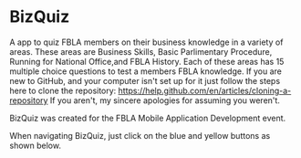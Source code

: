 # BizQuiz
A app to quiz FBLA members on their business knowledge in a variety of areas.
These areas are Business Skills, Basic Parlimentary Procedure, Running for National Office,and FBLA History. Each of these areas has 15 multiple choice questions to test a members FBLA knowledge.
If you are new to GitHub, and your computer isn't set up for it just follow the steps here to clone the repository: https://help.github.com/en/articles/cloning-a-repository
If you aren't, my sincere apologies for assuming you weren't.

BizQuiz was created for the FBLA Mobile Application Development event.

When navigating BizQuiz, just click on the blue and yellow buttons as shown below.
